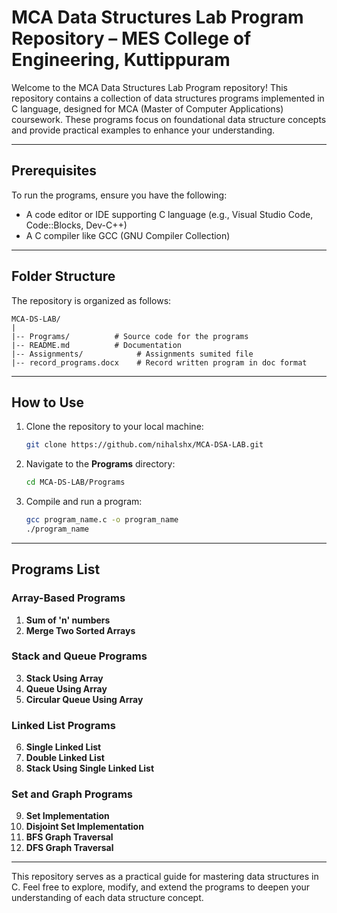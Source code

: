 # MCA Data Structures Lab Program Repository – MES College of Engineering, Kuttippuram

Welcome to the MCA Data Structures Lab Program repository! This repository contains a collection of data structures programs implemented in C language, designed for MCA (Master of Computer Applications) coursework. These programs focus on foundational data structure concepts and provide practical examples to enhance your understanding.


---

## Prerequisites

To run the programs, ensure you have the following:

- A code editor or IDE supporting C language (e.g., Visual Studio Code, Code::Blocks, Dev-C++)
- A C compiler like GCC (GNU Compiler Collection)

---

## Folder Structure

The repository is organized as follows:

```
MCA-DS-LAB/
|
|-- Programs/          # Source code for the programs
|-- README.md          # Documentation
|-- Assignments/            # Assignments sumited file
|-- record_programs.docx    # Record written program in doc format
```

---

## How to Use

1. Clone the repository to your local machine:

   ```bash
   git clone https://github.com/nihalshx/MCA-DSA-LAB.git
   ```

2. Navigate to the **Programs** directory:

   ```bash
   cd MCA-DS-LAB/Programs
   ```

3. Compile and run a program:

   ```bash
   gcc program_name.c -o program_name
   ./program_name
   ```

---

## Programs List

### Array-Based Programs
1. **Sum of 'n' numbers** 
2. **Merge Two Sorted Arrays**

### Stack and Queue Programs
3. **Stack Using Array**
4. **Queue Using Array**
5. **Circular Queue Using Array**

### Linked List Programs
6. **Single Linked List**
7. **Double Linked List**
8. **Stack Using Single Linked List**

### Set and Graph Programs
9. **Set Implementation** 
10. **Disjoint Set Implementation**
11. **BFS Graph Traversal** 
12. **DFS Graph Traversal**

---
This repository serves as a practical guide for mastering data structures in C. Feel free to explore, modify, and extend the programs to deepen your understanding of each data structure concept.
